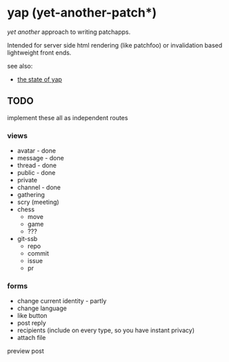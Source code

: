 # yap (yet-another-patch*)

_yet another_ approach to writing patchapps.

Intended for server side html rendering (like patchfoo)
or invalidation based lightweight front ends.

see also:
  * [the state of yap](https://en.wikipedia.org/wiki/Yap)

## TODO

implement these all as independent routes

### views

* avatar - done
* message - done
* thread - done
* public - done
* private
* channel - done
* gathering
* scry (meeting)
* chess
  * move
  * game
  * ???
* git-ssb
  * repo
  * commit
  * issue
  * pr

### forms

* change current identity - partly
* change language
* like button
* post reply
* recipients (include on every type, so you have instant privacy)
* attach file

preview post


